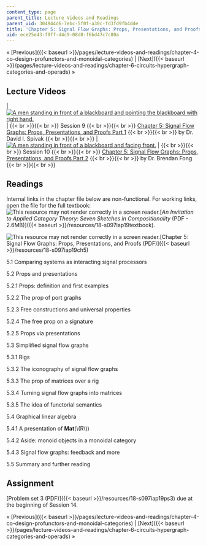 ```yaml
---
content_type: page
parent_title: Lecture Videos and Readings
parent_uid: 304944d6-7ebc-5f0f-a30c-fd3fd9fb4dde
title: 'Chapter 5: Signal Flow Graphs: Props, Presentations, and Proofs'
uid: ece25e43-f9ff-d4c9-08d8-f6bd47c7c80a
---
```


« [Previous]({{< baseurl >}}/pages/lecture-videos-and-readings/chapter-4-co-design-profunctors-and-monoidal-categories) | [Next]({{< baseurl >}}/pages/lecture-videos-and-readings/chapter-6-circuits-hypergraph-categories-and-operads) » 

Lecture Videos
--------------

| [![A men standing in front of a blackboard and pointing the blackboard with right hand.](BASEURL_PLACEHOLDER/resources/ses9)](https://www.youtube.com/watch?v=33yVpzPOLjM&list=PLhgq-BqyZ7i5lOqOqqRiS0U5SwTmPpHQ5&index=9) |  {{< br >}}{{< br >}} Session 9 {{< br >}}{{< br >}} [Chapter 5: Signal Flow Graphs: Props, Presentations, and Proofs Part 1](https://www.youtube.com/watch?v=33yVpzPOLjM&list=PLhgq-BqyZ7i5lOqOqqRiS0U5SwTmPpHQ5&index=9) {{< br >}}{{< br >}} by Dr. David I. Spivak {{< br >}}{{< br >}}  | [![A men standing in front of a blackboard and facing front.](BASEURL_PLACEHOLDER/resources/ses10)](https://www.youtube.com/watch?v=0tnqd29TY9w&list=PLhgq-BqyZ7i5lOqOqqRiS0U5SwTmPpHQ5&index=10) |  {{< br >}}{{< br >}} Session 10 {{< br >}}{{< br >}} [Chapter 5: Signal Flow Graphs: Props, Presentations, and Proofs Part 2](https://www.youtube.com/watch?v=0tnqd29TY9w&list=PLhgq-BqyZ7i5lOqOqqRiS0U5SwTmPpHQ5&index=10) {{< br >}}{{< br >}} by Dr. Brendan Fong {{< br >}}{{< br >}}  

Readings
--------

Internal links in the chapter file below are non-functional. For working links, open the file for the full textbook: ![This resource may not render correctly in a screen reader.](/images/inacessible.gif)[_An Invitation to Applied Category Theory: Seven Sketches in Compositionality_ (PDF - 2.6MB)]({{< baseurl >}}/resources/18-s097iap19textbook).

![This resource may not render correctly in a screen reader.](/images/inacessible.gif)[Chapter 5: Signal Flow Graphs: Props, Presentations, and Proofs (PDF)]({{< baseurl >}}/resources/18-s097iap19ch5)

5.1 Comparing systems as interacting signal processors

5.2 Props and presentations

5.2.1 Props: definition and first examples

5.2.2 The prop of port graphs

5.2.3 Free constructions and universal properties

5.2.4 The free prop on a signature

5.2.5 Props via presentations

5.3 Simplified signal flow graphs

5.3.1 Rigs

5.3.2 The iconography of signal flow graphs

5.3.3 The prop of matrices over a rig

5.3.4 Turning signal flow graphs into matrices

5.3.5 The idea of functorial semantics

5.4 Graphical linear algebra

5.4.1 A presentation of **Mat**(\\(R\\))

5.4.2 Aside: monoid objects in a monoidal category

5.4.3 Signal flow graphs: feedback and more

5.5 Summary and further reading

Assignment
----------

[Problem set 3 (PDF)]({{< baseurl >}}/resources/18-s097iap19ps3) due at the beginning of Session 14.

« [Previous]({{< baseurl >}}/pages/lecture-videos-and-readings/chapter-4-co-design-profunctors-and-monoidal-categories) | [Next]({{< baseurl >}}/pages/lecture-videos-and-readings/chapter-6-circuits-hypergraph-categories-and-operads) »